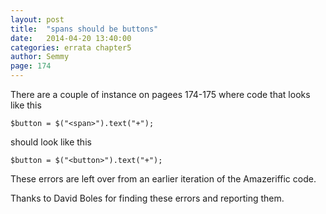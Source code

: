 ```yaml
---
layout: post
title:  "spans should be buttons"
date:   2014-04-20 13:40:00
categories: errata chapter5
author: Semmy
page: 174
---
```


There are a couple of instance on pagees 174-175 where code that looks
like this

    $button = $("<span>").text("+");

should look like this

    $button = $("<button>").text("+");

These errors are left over from an earlier iteration of the Amazeriffic
code.

Thanks to David Boles for finding these errors and reporting them.

